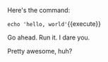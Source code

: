 Here's the command:

`echo 'hello, world'`{{execute}}

Go ahead. Run it. I dare you.

Pretty awesome, huh?
